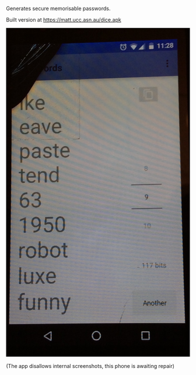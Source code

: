 Generates secure memorisable passwords. 

Built version at https://matt.ucc.asn.au/dice.apk

![screenshot](screenshot1.jpg)

(The app disallows internal screenshots, this phone is awaiting repair)
